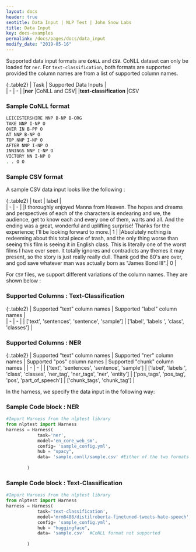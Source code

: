 ```yaml
---
layout: docs
header: true
seotitle: Data Input | NLP Test | John Snow Labs
title: Data Input
key: docs-examples
permalink: /docs/pages/docs/data_input
modify_date: "2019-05-16"
---
```


<div class="main-docs" markdown="1"><div class="h3-box" markdown="1">

Supported data input formats are **`CoNLL`** and **`CSV`**. CoNLL dataset can only be loaded for `ner`. For `text-classification`, both formats are supported provided the column names are from a list of supported column names.

{:.table2}
| Task  | Supported Data Inputs |  
| - | - | 
|**ner**     |CoNLL and CSV|
|**text-classification**     |CSV

</div><div class="h3-box" markdown="1">

### Sample CoNLL format

```bash
LEICESTERSHIRE NNP B-NP B-ORG
TAKE NNP I-NP O
OVER IN B-PP O
AT NNP B-NP O
TOP NNP I-NP O
AFTER NNP I-NP O
INNINGS NNP I-NP O
VICTORY NN I-NP O
. . O O
```

</div><div class="h3-box" markdown="1">

### Sample CSV format

A sample CSV data input looks like the following : 

{:.table2}
| text | label  |  
| - | - | 
|I thoroughly enjoyed Manna from Heaven. The hopes and dreams and perspectives of each of the characters is endearing and we, the audience, get to know each and every one of them, warts and all. And the ending was a great, wonderful and uplifting surprise! Thanks for the experience; I'll be looking forward to more.| 1 |
|Absolutely nothing is redeeming about this total piece of trash, and the only thing worse than seeing this film is seeing it in English class. This is literally one of the worst films I have ever seen. It totally ignores and contradicts any themes it may present, so the story is just really really dull. Thank god the 80's are over, and god save whatever man was actually born as "James Bond III".| 0 |

For `CSV` files, we support different variations of the column names. They are shown below :

</div><div class="h3-box" markdown="1">

### Supported Columns : Text-Classification

{:.table2}
| Supported "text" column names | Supported "label" column names   |  
| - | - | 
| ['text', 'sentences', 'sentence', 'sample'] | ['label', 'labels ', 'class', 'classes'] |

</div><div class="h3-box" markdown="1">

### Supported Columns : NER

{:.table2}
| Supported "text" column names | Supported "ner" column names | Supported "pos" column names | Supported "chunk" column names | 
| - | - | 
| ['text', 'sentences', 'sentence', 'sample'] |  ['label', 'labels ', 'class', 'classes', 'ner_tag', 'ner_tags', 'ner', 'entity'] |  ['pos_tags', 'pos_tag', 'pos', 'part_of_speech'] | ['chunk_tags', 'chunk_tag'] |


In the harness, we specify the data input in the following way:

</div><div class="h3-box" markdown="1">

### Sample Code block : NER

```python
#Import Harness from the nlptest library
from nlptest import Harness
harness = Harness(
            task='ner',
            model='en_core_web_sm',
            config= 'sample_config.yml',
            hub = "spacy",
            data= 'sample.conll/sample.csv' #Either of the two formats can be specified.
         
        )
```

</div><div class="h3-box" markdown="1">

### Sample Code block : Text-Classification

```python
#Import Harness from the nlptest library
from nlptest import Harness
harness = Harness(
            task='text-classification',
            model='mrm8488/distilroberta-finetuned-tweets-hate-speech',
            config= 'sample_config.yml',
            hub = "huggingface",
            data= 'sample.csv'  #CoNLL format not supported
         
        )

```

</div></div>